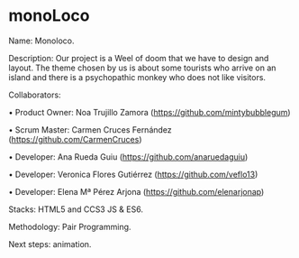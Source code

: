 # monoLoco
Name: Monoloco.

Description: Our project is a Weel of doom that we have to design and layout. The theme chosen by us is about some tourists who arrive on an island and there is a psychopathic monkey who does not like visitors.

Collaborators:

• Product Owner: Noa Trujillo Zamora (https://github.com/mintybubblegum)

• Scrum Master: Carmen Cruces Fernández (https://github.com/CarmenCruces)

• Developer: Ana Rueda Guiu (https://github.com/anaruedaguiu)

• Developer: Veronica Flores Gutiérrez (https://github.com/veflo13)

• Developer: Elena Mª Pérez Arjona (https://github.com/elenarjonap)

Stacks: HTML5 and CCS3 JS & ES6.

Methodology: Pair Programming.

Next steps: animation.
